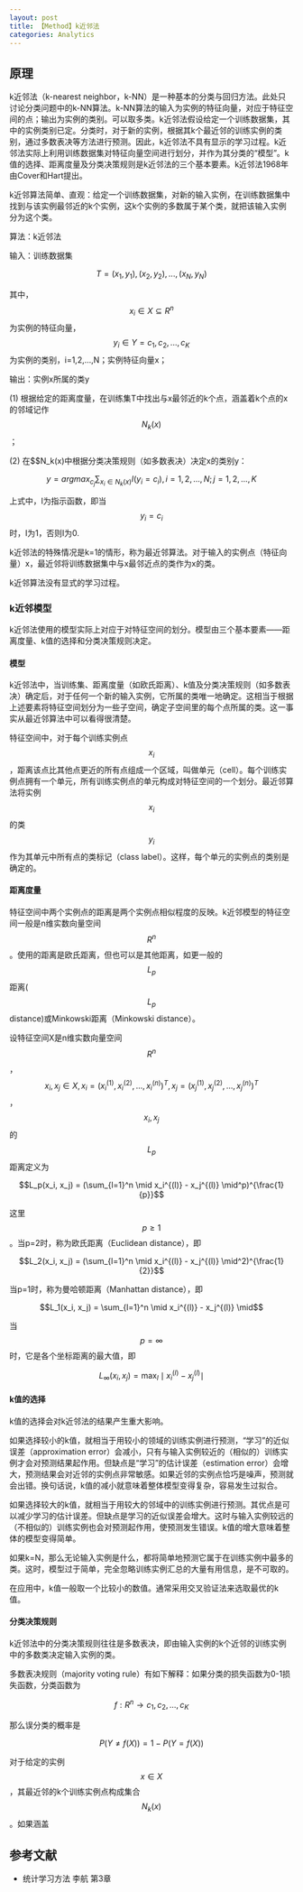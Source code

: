 ```yaml
---
layout: post
title: 【Method】k近邻法
categories: Analytics
---
```


## 原理

k近邻法（k-nearest neighbor，k-NN）是一种基本的分类与回归方法。此处只讨论分类问题中的k-NN算法。k-NN算法的输入为实例的特征向量，对应于特征空间的点；输出为实例的类别。可以取多类。k近邻法假设给定一个训练数据集，其中的实例类别已定。分类时，对于新的实例，根据其k个最近邻的训练实例的类别，通过多数表决等方法进行预测。因此，k近邻法不具有显示的学习过程。k近邻法实际上利用训练数据集对特征向量空间进行划分，并作为其分类的“模型”。k值的选择、距离度量及分类决策规则是k近邻法的三个基本要素。k近邻法1968年由Cover和Hart提出。

k近邻算法简单、直观：给定一个训练数据集，对新的输入实例，在训练数据集中找到与该实例最邻近的k个实例，这k个实例的多数属于某个类，就把该输入实例分为这个类。

算法：k近邻法

输入：训练数据集

$$T = {(x_1, y_1), (x_2, y_2),...,(x_N, y_N)}$$

其中，$$x_i \in X \subseteq R^n$$为实例的特征向量，$$y_i \in Y = {c_1, c_2,...,c_K}$$为实例的类别，i=1,2,...,N；实例特征向量x；

输出：实例x所属的类y

(1) 根据给定的距离度量，在训练集T中找出与x最邻近的k个点，涵盖着k个点的x的邻域记作$$N_k(x)$$；

(2) 在$$N_k(x)中根据分类决策规则（如多数表决）决定x的类别y：

$$y = arg max_{c_j} \sum_{x_i \in N_k(x)} I(y_i = c_i), i=1,2,...,N; j=1,2,...,K$$

上式中，I为指示函数，即当$$y_i = c_i$$时，I为1，否则I为0.

k近邻法的特殊情况是k=1的情形，称为最近邻算法。对于输入的实例点（特征向量）x，最近邻将训练数据集中与x最邻近点的类作为x的类。

k近邻算法没有显式的学习过程。

### k近邻模型

k近邻法使用的模型实际上对应于对特征空间的划分。模型由三个基本要素——距离度量、k值的选择和分类决策规则决定。

#### 模型

k近邻法中，当训练集、距离度量（如欧氏距离）、k值及分类决策规则（如多数表决）确定后，对于任何一个新的输入实例，它所属的类唯一地确定。这相当于根据上述要素将特征空间划分为一些子空间，确定子空间里的每个点所属的类。这一事实从最近邻算法中可以看得很清楚。

特征空间中，对于每个训练实例点$$x_i$$，距离该点比其他点更近的所有点组成一个区域，叫做单元（cell）。每个训练实例点拥有一个单元，所有训练实例点的单元构成对特征空间的一个划分。最近邻算法将实例$$x_i$$的类$$y_i$$作为其单元中所有点的类标记（class label）。这样，每个单元的实例点的类别是确定的。

#### 距离度量

特征空间中两个实例点的距离是两个实例点相似程度的反映。k近邻模型的特征空间一般是n维实数向量空间$$R^n$$。使用的距离是欧氏距离，但也可以是其他距离，如更一般的$$L_p$$距离($$L_p$$ distance)或Minkowski距离（Minkowski distance）。

设特征空间X是n维实数向量空间$$R^n$$，$$x_i, x_j \in X, x_i = (x_i^{(1)}, x_i^{(2)},...,x_i^{(n)})^T, x_j = (x_j^{(1)}, x_j^{(2)},...,x_j^{(n)})^T$$，$$x_i, x_j$$的$$L_p$$距离定义为

$$L_p(x_i, x_j) = (\sum_{l=1}^n \mid x_i^{(l)} - x_j^{(l)} \mid^p)^{\frac{1}{p}}$$

这里$$p \geq 1$$。当p=2时，称为欧氏距离（Euclidean distance），即

$$L_2(x_i, x_j) = (\sum_{l=1}^n \mid x_i^{(l)} - x_j^{(l)} \mid^2)^{\frac{1}{2}}$$

当p=1时，称为曼哈顿距离（Manhattan distance），即

$$L_1(x_i, x_j) = \sum_{l=1}^n \mid x_i^{(l)} - x_j^{(l)} \mid$$

当$$p=\infty$$时，它是各个坐标距离的最大值，即

$$L_\infty(x_i, x_j) = \max_l \mid x_i^{(l)} - x_j^{(l)} \mid$$

#### k值的选择

k值的选择会对k近邻法的结果产生重大影响。

如果选择较小的k值，就相当于用较小的领域的训练实例进行预测，“学习”的近似误差（approximation error）会减小，只有与输入实例较近的（相似的）训练实例才会对预测结果起作用。但缺点是“学习”的估计误差（estimation error）会增大，预测结果会对近邻的实例点非常敏感。如果近邻的实例点恰巧是噪声，预测就会出错。换句话说，k值的减小就意味着整体模型变得复杂，容易发生过拟合。

如果选择较大的k值，就相当于用较大的邻域中的训练实例进行预测。其优点是可以减少学习的估计误差。但缺点是学习的近似误差会增大。这时与输入实例较远的（不相似的）训练实例也会对预测起作用，使预测发生错误。k值的增大意味着整体的模型变得简单。

如果k=N，那么无论输入实例是什么，都将简单地预测它属于在训练实例中最多的类。这时，模型过于简单，完全忽略训练实例汇总的大量有用信息，是不可取的。

在应用中，k值一般取一个比较小的数值。通常采用交叉验证法来选取最优的k值。

#### 分类决策规则

k近邻法中的分类决策规则往往是多数表决，即由输入实例的k个近邻的训练实例中的多数类决定输入实例的类。

多数表决规则（majority voting rule）有如下解释：如果分类的损失函数为0-1损失函数，分类函数为

$$f: R^n \to {c_1, c_2,...,c_K}$$

那么误分类的概率是

$$P(Y \neq f(X)) = 1 - P(Y=f(X))$$

对于给定的实例$$x \in X$$，其最近邻的k个训练实例点构成集合$$N_k(x)$$。如果涵盖

## 参考文献

- 统计学习方法 李航 第3章

